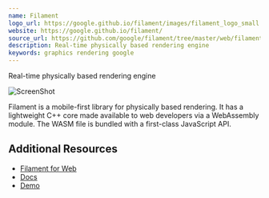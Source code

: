 ```yaml
---
name: Filament
logo_url: https://google.github.io/filament/images/filament_logo_small.png
website: https://google.github.io/filament/
source_url: https://github.com/google/filament/tree/master/web/filament-js
description: Real-time physically based rendering engine
keywords: graphics rendering google
---
```


Real-time physically based rendering engine

![ScreenShot](https://github.com/google/filament/blob/master/docs/images/samples/model_damaged_helmet.jpg?raw=true)

Filament is a mobile-first library for physically based rendering. It has a lightweight C++ core made available to web developers via a WebAssembly module. The WASM file is bundled with a first-class JavaScript API.

## Additional Resources

- [Filament for Web](https://github.com/google/filament/tree/master/web/filament-js)
- [Docs](https://google.github.io/filament/Filament.html)
- [Demo](https://google.github.io/filament/webgl/parquet.html)
